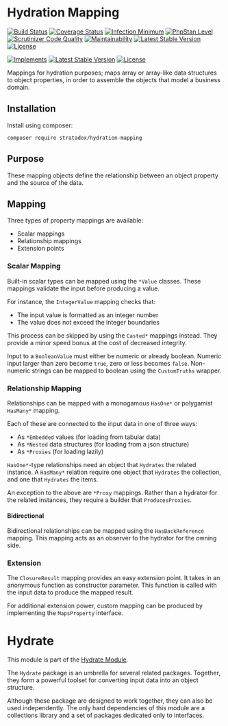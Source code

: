 # Hydration Mapping

[![Build Status](https://travis-ci.org/Stratadox/HydrationMapping.svg?branch=master)](https://travis-ci.org/Stratadox/HydrationMapping)
[![Coverage Status](https://coveralls.io/repos/github/Stratadox/HydrationMapping/badge.svg?branch=master)](https://coveralls.io/github/Stratadox/HydrationMapping?branch=master)
[![Infection Minimum](https://img.shields.io/badge/msi-100-brightgreen.svg)](https://travis-ci.org/Stratadox/HydrationMapping)
[![PhpStan Level](https://img.shields.io/badge/phpstan-7-brightgreen.svg)](https://travis-ci.org/Stratadox/HydrationMapping)
[![Scrutinizer Code Quality](https://scrutinizer-ci.com/g/Stratadox/HydrationMapping/badges/quality-score.png?b=master)](https://scrutinizer-ci.com/g/Stratadox/HydrationMapping/?branch=master)
[![Maintainability](https://api.codeclimate.com/v1/badges/cc2585ce303967dd4c7d/maintainability)](https://codeclimate.com/github/Stratadox/HydrationMapping/maintainability)
[![Latest Stable Version](https://poser.pugx.org/stratadox/hydration-mapping/v/stable)](https://packagist.org/packages/stratadox/hydration-mapping)
[![License](https://poser.pugx.org/stratadox/hydration-mapping/license)](https://packagist.org/packages/stratadox/hydration-mapping)

[![Implements](https://img.shields.io/badge/inferfaces-github-blue.svg)](https://github.com/Stratadox/HydrationMapperContracts)
[![Latest Stable Version](https://poser.pugx.org/stratadox/hydration-mapping-contracts/v/stable)](https://packagist.org/packages/stratadox/hydration-mapping-contracts)
[![License](https://poser.pugx.org/stratadox/hydration-mapping-contracts/license)](https://packagist.org/packages/stratadox/hydration-mapping-contracts)

Mappings for hydration purposes; maps array or array-like data structures to 
object properties, in order to assemble the objects that model a business domain.

## Installation

Install using composer:

`composer require stratadox/hydration-mapping`

## Purpose

These mapping objects define the relationship between an object property and the
source of the data.

## Mapping

Three types of property mappings are available:
- Scalar mappings
- Relationship mappings
- Extension points

### Scalar Mapping

Built-in scalar types can be mapped using the `*Value` classes.
These mappings validate the input before producing a value.

For instance, the `IntegerValue` mapping checks that:
- The input value is formatted as an integer number
- The value does not exceed the integer boundaries

This process can be skipped by using the `Casted*` mappings instead.
They provide a minor speed bonus at the cost of decreased integrity.

Input to a `BooleanValue` must either be numeric or already boolean.
Numeric input larger than zero become `true`, zero or less becomes `false`.
Non-numeric strings can be mapped to boolean using the `CustomTruths` wrapper.

### Relationship Mapping

Relationships can be mapped with a monogamous `HasOne*` or polygamist `HasMany*` mapping.

Each of these are connected to the input data in one of three ways:
- As `*Embedded` values (for loading from tabular data)
- As `*Nested` data structures (for loading from a json structure)
- As `*Proxies` (for loading lazily)

`HasOne*`-type relationships need an object that `Hydrates` the related instance.
A `HasMany*` relation require one object that `Hydrates` the collection, and one that `Hydrates` the items.

An exception to the above are `*Proxy` mappings.
Rather than a hydrator for the related instances, they require a builder that `ProducesProxies`.

#### Bidirectional

Bidirectional relationships can be mapped using the `HasBackReference` mapping.
This mapping acts as an observer to the hydrator for the owning side.

### Extension

The `ClosureResult` mapping provides an easy extension point.
It takes in an anonymous function as constructor parameter.
This function is called with the input data to produce the mapped result.

For additional extension power, custom mapping can be produced by implementing the `MapsProperty` interface.

# Hydrate

This module is part of the [Hydrate Module](https://github.com/Stratadox/Hydrate).

The `Hydrate` package is an umbrella for several related packages.
Together, they form a powerful toolset for converting input data into an object structure.

Although these package are designed to work together, they can also be used independently.
The only hard dependencies of this module are a collections library and a set of packages dedicated only to interfaces.
